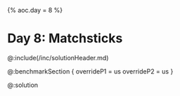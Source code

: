 {% aoc.day = 8 %}

# Day 8: Matchsticks

@:include(/inc/solutionHeader.md)

@:benchmarkSection {
    overrideP1 = us
    overrideP2 = us
}

@:solution